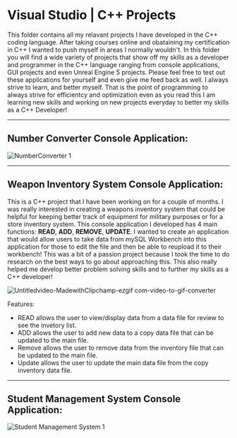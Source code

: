 # Visual Studio | C++ Projects

This folder contains all my relavant projects I have developed in the C++ coding language. After taking courses online and obataining my certification in C++ I wanted to push myself in areas I normally wouldn't. In this folder you will find a wide variety of projects that show off my skills as a developer and programmer in the C++ language ranging from console applications, GUI projects and even Unreal Engine 5 projects. Please feel free to test out these applications for yourself and even give me feed back as well. I always strive to learn, and better myself. That is the point of programming to always strive for efficientcy and optimization even as you read this I am learning new skills and working on new projects everyday to better my skills as a C++ Developer!

-----------------------------------------------------------------------------------------------------------------
Number Converter Console Application:
-----------------------------------------------------------------------------------------------------------------
![NumberConverter 1](https://github.com/user-attachments/assets/43379919-e178-4880-b6c7-4d0aa10476a5)

-----------------------------------------------------------------------------------------------------------------
Weapon Inventory System Console Application:
-----------------------------------------------------------------------------------------------------------------
This is a C++ project that I have been working on for a couple of months. I was really interested in creating a weapons inventory system that could be helpful for keeping better track of equipment for military purposes or for a store inventory system. This console application I developed has 4 main functions: **READ**, **ADD**, **REMOVE**, **UPDATE**. I wanted to create an application that would allow users to take data from mySQL Workbench into this application for those to edit the file and then be able to reupload it to their workbench! This was a bit of a passion project because I took the time to do research on the best ways to go about approaching this. This also really helped me develop better problem solving skills and to further my skills as a C++ developer!

![Untitledvideo-MadewithClipchamp-ezgif com-video-to-gif-converter](https://github.com/user-attachments/assets/5f0fb096-61b0-4712-b80c-9fedf48a0d29)

Features:

- READ allows the user to view/display data from a data file for review to see the invetory list.
- ADD allows the user to add new data to a copy data file that can be updated to the main file.
- Remove allows the user to remove data from the inventory file that can be updated to the main file.
- Update allows the user to update the main data file from the copy inventory data file.

-----------------------------------------------------------------------------------------------------------------
Student Management System Console Application:
-----------------------------------------------------------------------------------------------------------------
![Student Management System 1](https://github.com/user-attachments/assets/002da6bf-943f-403a-a313-05a03463abed)
